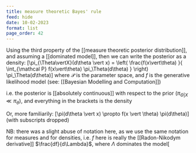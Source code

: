 ```yaml
---
title: measure theoretic Bayes' rule
feed: hide
date: 10-02-2023
format: list
page_order: 42
---
```



Using the third property of the [[measure theoretic posterior distribution]], and assuming a [[dominated model]], then we can write the posterior as a density: \[\pi_{\Theta\vertX}(d\theta \vert x) = \left( \frac{f(x\vert\theta) }{ \int_{\mathcal P} f(x\vert\theta) \pi_\Theta(d\theta) } \right) \pi_\Theta(d\theta)\]
where $\mathcal P$ is the parameter space, and $f$ is the generative likelihood model (see: [[Bayesian Modelling and Computation]])

i.e. the posterior is [[absolutely continuous]] with respect to the prior ($\pi_{\Theta \vert X} \ll \pi_\theta$), and everything in the brackets is the density

Or, more familiarily: \[\pi(d\theta \vert x) \propto f(x \vert \theta) \pi(d\theta)\]
(with subscripts dropped)

NB: there was a slight abuse of notation here, as we use the same notation for measures and for densities, i.e. $f$ here is really the [[Radon-Nikodym derivative]] $\frac{df}{d\Lambda}$, where $\Lambda$ dominates the model\[